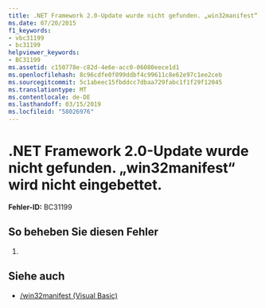 ```yaml
---
title: .NET Framework 2.0-Update wurde nicht gefunden. „win32manifest“ wird nicht eingebettet.
ms.date: 07/20/2015
f1_keywords:
- vbc31199
- bc31199
helpviewer_keywords:
- BC31199
ms.assetid: c150778e-c82d-4e6e-acc0-06080eece1d1
ms.openlocfilehash: 8c96cdfe0f099ddbf4c99611c8e62e97c1ee2ceb
ms.sourcegitcommit: 5c1abeec15fbddcc7dbaa729fabc1f1f29f12045
ms.translationtype: MT
ms.contentlocale: de-DE
ms.lasthandoff: 03/15/2019
ms.locfileid: "58026976"
---
```

# <a name="net-framework-20-update-not-found-the-win32manifest-will-not-be-embedded"></a>.NET Framework 2.0-Update wurde nicht gefunden. „win32manifest“ wird nicht eingebettet.
**Fehler-ID:** BC31199  
  
## <a name="to-correct-this-error"></a>So beheben Sie diesen Fehler  
  
1.  
  
## <a name="see-also"></a>Siehe auch

- [/win32manifest (Visual Basic)](../../visual-basic/reference/command-line-compiler/win32manifest.md)
